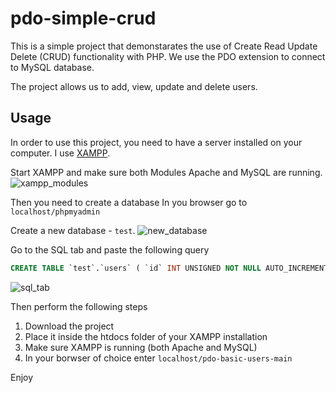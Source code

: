 # pdo-simple-crud

This is a simple project that demonstarates the use of Create Read Update Delete (CRUD) functionality with PHP. We use the PDO extension to connect to MySQL database. 

The project allows us to add, view, update and delete users. 

## Usage

In order to use this project, you need to have a server installed on your computer. I use [XAMPP](https://www.apachefriends.org/download.html "Download XAMPP").

Start XAMPP and make sure both Modules Apache and MySQL are running.
![xampp_modules](https://user-images.githubusercontent.com/6689087/106453702-6193a180-6492-11eb-9718-ac0269abd193.png)

Then you need to create a database
In you browser go to `localhost/phpmyadmin`

Create a new database - `test`.
![new_database](https://user-images.githubusercontent.com/6689087/106453713-63f5fb80-6492-11eb-8f0c-e7be44a666c8.png)

Go to the SQL tab and paste the following query
```sql
CREATE TABLE `test`.`users` ( `id` INT UNSIGNED NOT NULL AUTO_INCREMENT , `username` VARCHAR(255) NOT NULL , `email` VARCHAR(255) NOT NULL , `password` VARCHAR(60) NOT NULL , PRIMARY KEY (`id`)) ENGINE = InnoDB;
```
![sql_tab](https://user-images.githubusercontent.com/6689087/106453718-65bfbf00-6492-11eb-8d3c-7f735d6492cd.png)

Then perform the following steps
1. Download the project
2. Place it inside the htdocs folder of your XAMPP installation
3. Make sure XAMPP is running (both Apache and MySQL)
4. In your borwser of choice enter `localhost/pdo-basic-users-main`

Enjoy

